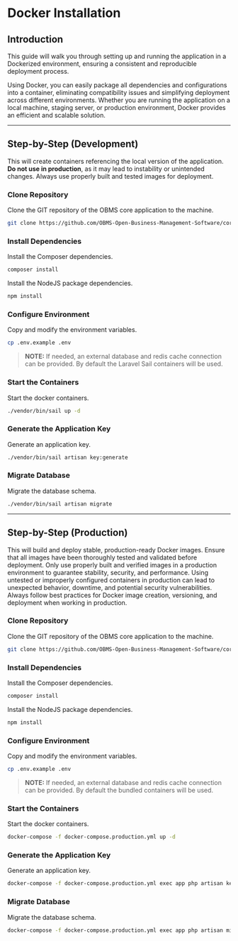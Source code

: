 # Docker Installation

## Introduction
This guide will walk you through setting up and running the application in a Dockerized environment, ensuring a consistent and reproducible deployment process.

Using Docker, you can easily package all dependencies and configurations into a container, eliminating compatibility issues and simplifying deployment across different environments. Whether you are running the application on a local machine, staging server, or production environment, Docker provides an efficient and scalable solution.

---

## Step-by-Step (Development)
This will create containers referencing the local version of the application. **Do not use in production**, as it may lead to instability or unintended changes. Always use properly built and tested images for deployment.

### Clone Repository
Clone the GIT repository of the OBMS core application to the machine.
```bash
git clone https://github.com/OBMS-Open-Business-Management-Software/core.git
```

### Install Dependencies
Install the Composer dependencies.
```bash
composer install
```

Install the NodeJS package dependencies.
```bash
npm install
```

### Configure Environment
Copy and modify the environment variables.

```bash
cp .env.example .env
```

> **NOTE:** If needed, an external database and redis cache connection can be provided. By default the Laravel Sail containers will be used.

### Start the Containers
Start the docker containers.
```bash
./vendor/bin/sail up -d
```

### Generate the Application Key
Generate an application key.
```bash
./vendor/bin/sail artisan key:generate
```

### Migrate Database
Migrate the database schema.
```bash
./vendor/bin/sail artisan migrate
```

---

## Step-by-Step (Production)
This will build and deploy stable, production-ready Docker images. Ensure that all images have been thoroughly tested and validated before deployment. Only use properly built and verified images in a production environment to guarantee stability, security, and performance. Using untested or improperly configured containers in production can lead to unexpected behavior, downtime, and potential security vulnerabilities. Always follow best practices for Docker image creation, versioning, and deployment when working in production.

### Clone Repository
Clone the GIT repository of the OBMS core application to the machine.
```bash
git clone https://github.com/OBMS-Open-Business-Management-Software/core.git
```

### Install Dependencies
Install the Composer dependencies.
```bash
composer install
```

Install the NodeJS package dependencies.
```bash
npm install
```

### Configure Environment
Copy and modify the environment variables.

```bash
cp .env.example .env
```
> **NOTE:** If needed, an external database and redis cache connection can be provided. By default the bundled containers will be used.

### Start the Containers
Start the docker containers.
```bash
docker-compose -f docker-compose.production.yml up -d
```

### Generate the Application Key
Generate an application key.
```bash
docker-compose -f docker-compose.production.yml exec app php artisan key:generate
```

### Migrate Database
Migrate the database schema.
```bash
docker-compose -f docker-compose.production.yml exec app php artisan migrate
```